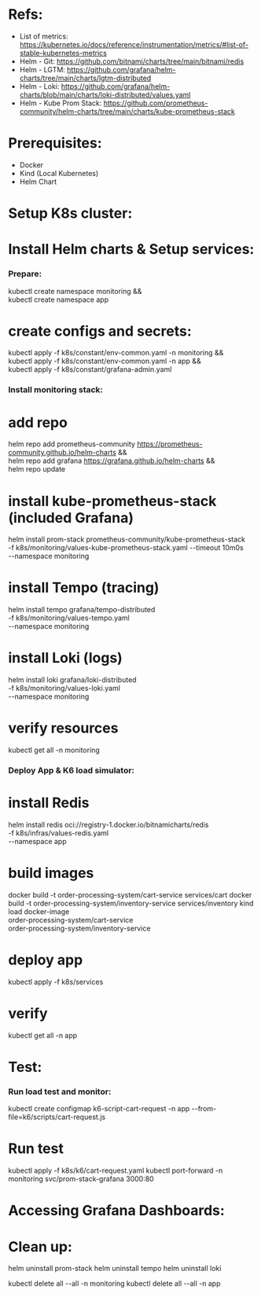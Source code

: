 # Refs:

* List of metrics: https://kubernetes.io/docs/reference/instrumentation/metrics/#list-of-stable-kubernetes-metrics
* Helm - Git: https://github.com/bitnami/charts/tree/main/bitnami/redis
* Helm - LGTM: https://github.com/grafana/helm-charts/tree/main/charts/lgtm-distributed
* Helm - Loki: https://github.com/grafana/helm-charts/blob/main/charts/loki-distributed/values.yaml
* Helm - Kube Prom Stack: https://github.com/prometheus-community/helm-charts/tree/main/charts/kube-prometheus-stack

# Prerequisites:

* Docker
* Kind (Local Kubernetes)
* Helm Chart

# Setup K8s cluster:

# Install Helm charts & Setup services:

### Prepare:

  kubectl create namespace monitoring && \
    kubectl create namespace app

  # create configs and secrets:
  kubectl apply -f k8s/constant/env-common.yaml -n monitoring && \
    kubectl apply -f k8s/constant/env-common.yaml -n app && \
    kubectl apply -f k8s/constant/grafana-admin.yaml

### Install monitoring stack:

  # add repo
  helm repo add prometheus-community https://prometheus-community.github.io/helm-charts && \
    helm repo add grafana https://grafana.github.io/helm-charts && \
    helm repo update

  # install kube-prometheus-stack (included Grafana)
  helm install prom-stack prometheus-community/kube-prometheus-stack \
    -f k8s/monitoring/values-kube-prometheus-stack.yaml --timeout 10m0s \
    --namespace monitoring

  # install Tempo (tracing)
  helm install tempo grafana/tempo-distributed \
    -f k8s/monitoring/values-tempo.yaml \
  --namespace monitoring

  # install Loki (logs)
  helm install loki grafana/loki-distributed \
    -f k8s/monitoring/values-loki.yaml \
    --namespace monitoring

  # verify resources
  kubectl get all -n monitoring

### Deploy App & K6 load simulator:

  # install Redis
  helm install redis oci://registry-1.docker.io/bitnamicharts/redis \
    -f k8s/infras/values-redis.yaml \
    --namespace app

  # build images
  docker build -t order-processing-system/cart-service services/cart
  docker build -t order-processing-system/inventory-service services/inventory
  kind load docker-image \
    order-processing-system/cart-service \
    order-processing-system/inventory-service

  # deploy app
  kubectl apply -f k8s/services

  # verify
  kubectl get all -n app

# Test:

### Run load test and monitor:

  kubectl create configmap k6-script-cart-request -n app --from-file=k6/scripts/cart-request.js
  
  # Run test
  kubectl apply -f k8s/k6/cart-request.yaml
  kubectl port-forward -n monitoring svc/prom-stack-grafana 3000:80

  # Accessing Grafana Dashboards:

# Clean up:

  helm uninstall prom-stack
  helm uninstall tempo
  helm uninstall loki

  kubectl delete all --all -n monitoring
  kubectl delete all --all -n app

